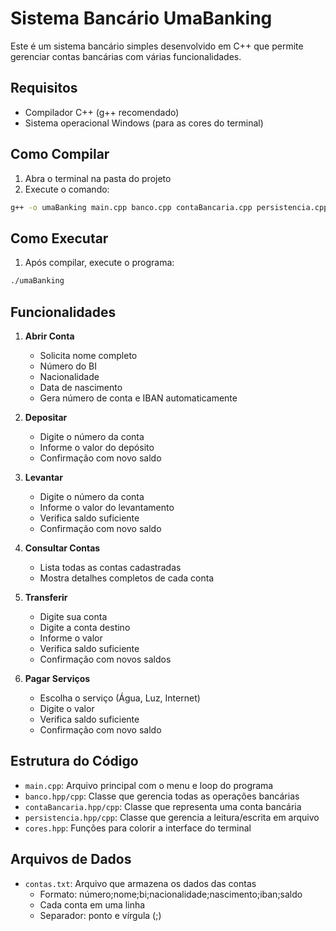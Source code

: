 # Sistema Bancário UmaBanking

Este é um sistema bancário simples desenvolvido em C++ que permite gerenciar contas bancárias com várias funcionalidades.

## Requisitos

- Compilador C++ (g++ recomendado)
- Sistema operacional Windows (para as cores do terminal)

## Como Compilar

1. Abra o terminal na pasta do projeto
2. Execute o comando:
```bash
g++ -o umaBanking main.cpp banco.cpp contaBancaria.cpp persistencia.cpp -Wall
```

## Como Executar

1. Após compilar, execute o programa:
```bash
./umaBanking
```

## Funcionalidades

1. **Abrir Conta**
   - Solicita nome completo
   - Número do BI
   - Nacionalidade
   - Data de nascimento
   - Gera número de conta e IBAN automaticamente

2. **Depositar**
   - Digite o número da conta
   - Informe o valor do depósito
   - Confirmação com novo saldo

3. **Levantar**
   - Digite o número da conta
   - Informe o valor do levantamento
   - Verifica saldo suficiente
   - Confirmação com novo saldo

4. **Consultar Contas**
   - Lista todas as contas cadastradas
   - Mostra detalhes completos de cada conta

5. **Transferir**
   - Digite sua conta
   - Digite a conta destino
   - Informe o valor
   - Verifica saldo suficiente
   - Confirmação com novos saldos

6. **Pagar Serviços**
   - Escolha o serviço (Água, Luz, Internet)
   - Digite o valor
   - Verifica saldo suficiente
   - Confirmação com novo saldo

## Estrutura do Código

- `main.cpp`: Arquivo principal com o menu e loop do programa
- `banco.hpp/cpp`: Classe que gerencia todas as operações bancárias
- `contaBancaria.hpp/cpp`: Classe que representa uma conta bancária
- `persistencia.hpp/cpp`: Classe que gerencia a leitura/escrita em arquivo
- `cores.hpp`: Funções para colorir a interface do terminal

## Arquivos de Dados

- `contas.txt`: Arquivo que armazena os dados das contas
  - Formato: número;nome;bi;nacionalidade;nascimento;iban;saldo
  - Cada conta em uma linha
  - Separador: ponto e vírgula (;) 